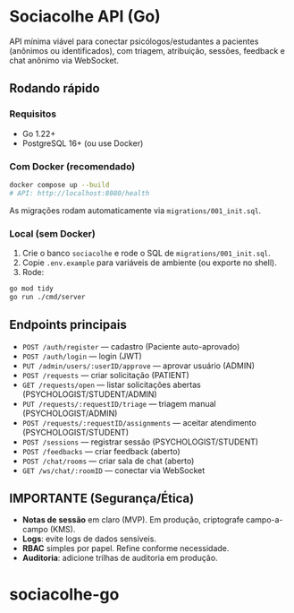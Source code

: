 # Sociacolhe API (Go)

API mínima viável para conectar psicólogos/estudantes a pacientes (anônimos ou identificados), com triagem, atribuição, sessões, feedback e chat anônimo via WebSocket.

## Rodando rápido

### Requisitos
- Go 1.22+
- PostgreSQL 16+ (ou use Docker)

### Com Docker (recomendado)
```bash
docker compose up --build
# API: http://localhost:8080/health
```
As migrações rodam automaticamente via `migrations/001_init.sql`.

### Local (sem Docker)
1. Crie o banco `sociacolhe` e rode o SQL de `migrations/001_init.sql`.
2. Copie `.env.example` para variáveis de ambiente (ou exporte no shell).
3. Rode:
```bash
go mod tidy
go run ./cmd/server
```

## Endpoints principais
- `POST /auth/register` — cadastro (Paciente auto-aprovado)
- `POST /auth/login` — login (JWT)
- `PUT /admin/users/:userID/approve` — aprovar usuário (ADMIN)
- `POST /requests` — criar solicitação (PATIENT)
- `GET /requests/open` — listar solicitações abertas (PSYCHOLOGIST/STUDENT/ADMIN)
- `PUT /requests/:requestID/triage` — triagem manual (PSYCHOLOGIST/ADMIN)
- `POST /requests/:requestID/assignments` — aceitar atendimento (PSYCHOLOGIST/STUDENT)
- `POST /sessions` — registrar sessão (PSYCHOLOGIST/STUDENT)
- `POST /feedbacks` — criar feedback (aberto)
- `POST /chat/rooms` — criar sala de chat (aberto)
- `GET /ws/chat/:roomID` — conectar via WebSocket

## IMPORTANTE (Segurança/Ética)
- **Notas de sessão** em claro (MVP). Em produção, criptografe campo-a-campo (KMS).
- **Logs**: evite logs de dados sensíveis.
- **RBAC** simples por papel. Refine conforme necessidade.
- **Auditoria**: adicione trilhas de auditoria em produção.
# sociacolhe-go
